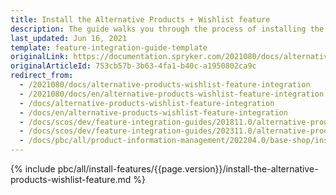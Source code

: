 ```yaml
---
title: Install the Alternative Products + Wishlist feature
description: The guide walks you through the process of installing the Alternative products and Wishlist features into the project.
last_updated: Jun 16, 2021
template: feature-integration-guide-template
originalLink: https://documentation.spryker.com/2021080/docs/alternative-products-wishlist-feature-integration
originalArticleId: 753cb57b-3b63-4fa1-b40c-a1950802ca9c
redirect_from:
  - /2021080/docs/alternative-products-wishlist-feature-integration
  - /2021080/docs/en/alternative-products-wishlist-feature-integration
  - /docs/alternative-products-wishlist-feature-integration
  - /docs/en/alternative-products-wishlist-feature-integration
  - /docs/scos/dev/feature-integration-guides/201811.0/alternative-products-wishlist-feature-integration.html
  - /docs/scos/dev/feature-integration-guides/202311.0/alternative-products-wishlist-feature-integration.html
  - /docs/pbc/all/product-information-management/202204.0/base-shop/install-and-upgrade/install-features/install-the-alternative-products-wishlist-feature.html
---
```


{% include pbc/all/install-features/{{page.version}}/install-the-alternative-products-wishlist-feature.md %} <!-- To edit, see /_includes/pbc/all/install-features/202311.0/install-the-alternative-products-wishlist-feature.md -->
